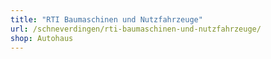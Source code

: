 ```yaml
---
title: "RTI Baumaschinen und Nutzfahrzeuge"
url: /schneverdingen/rti-baumaschinen-und-nutzfahrzeuge/
shop: Autohaus
---
```

